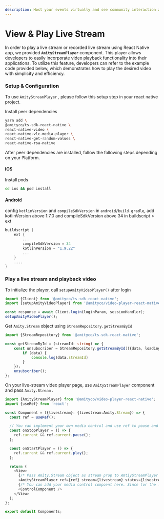 ```yaml
---
description: Host your events virtually and see community interaction as it happens.
---
```


# View & Play Live Stream

In order to play a live stream or recorded live stream using React Native app, we provided **`AmityStreamPlayer`** component. This player allows developers to easily incorporate video playback functionality into their applications. To utilize this feature, developers can refer to the example code provided below, which demonstrates how to play the desired video with simplicity and efficiency.

### Setup & Configuration

To use `AmityStreamPlayer` , please follow this setup step in your react native project.&#x20;

Install peer dependencies

```sh
yarn add \
@amityco/ts-sdk-react-native \
react-native-video \
react-native-vlc-media-player \
react-native-get-random-values \
react-native-rsa-native
```

After peer dependencies are installed, follow the following steps depending on your Platform.

#### IOS

Install pods

```sh
cd ios && pod install
```

#### Android

config `kotlinVersion` and `compileSdkVersion` in `android/build.gradle`, add kotlinVersion above 1.7.0 and compileSdkVersion above 34 in buildscript > ext

```gradle
buildscript {
    ext {
        ...
        compileSdkVersion = 34
        kotlinVersion = "1.9.22"
        ...
    }
    ....
}
```

### Play a live stream and playback video

To initialize the player, call `setupAmityVideoPlayer()` after login

```jsx
import {Client} from '@amityco/ts-sdk-react-native';
import {setupAmityVideoPlayer} from '@amityco/video-player-react-native';

const response = await Client.login(loginParam, sessionHandler);
setupAmityVideoPlayer();
```

Get `Amity.Stream` object using `StreamRepository.getStreamById`

```typescript
import {StreamRepository} from '@amityco/ts-sdk-react-native';

const getStreamById = (streamId: string) => {
    const unsubscriber = StreamRepository.getStreamById(({data, loading, error}) => {
        if (data) {
            console.log(data.streamId)
        }
    });
    unsubscriber();
};
```

On your live-stream video player page, use `AmityStreamPlayer` component and pass `Amity.Stream` .&#x20;

```typescript
import {AmityStreamPlayer} from '@amityco/video-player-react-native';
import {useRef} from 'react';

const Component = ({livestream}: {livestream:Amity.Stream}) => {
  const ref = useRef();

  // You can implement your own media control and use ref to pause and play the livestream
  const onStopPlayer = () => {
    ref.current && ref.current.pause();
  };

  const onStartPlayer = () => {
    ref.current && ref.current.play();
  };

  return (
    <View>
      {/* Pass Amity.Stream object as stream prop to AmtiyStreamPlayer */}
      <AmityStreamPlayer ref={ref} stream={livestream} status={livestream.status} />
      {/* You can add your media control compoent here. Since for the live video, AmitStreamPlayer does not provide the media control */}
      <ControlComponent />
    </View>
  );
};

export default Components;
```
